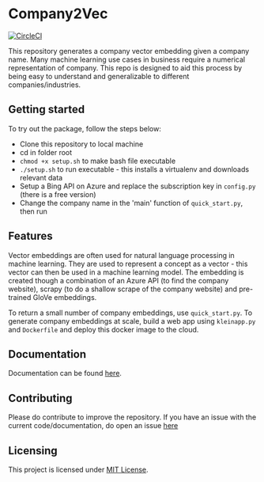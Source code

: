 # Company2Vec

[![CircleCI](https://circleci.com/gh/eddiepease/company2vec.svg?style=shield)](https://circleci.com/gh/eddiepease/company2vec)

This repository generates a company vector embedding given a company name. Many machine 
learning use cases in business require a numerical representation of company. 
This repo is designed to aid this process by being easy to understand and generalizable to different companies/industries. 
 

## Getting started

To try out the package, follow the steps below:

* Clone this repository to local machine
* cd in folder root
* `chmod +x setup.sh` to make bash file executable
* `./setup.sh` to run executable - this installs a virtualenv and downloads relevant data
* Setup a Bing API on Azure and replace the subscription key in `config.py` (there is a free version)
* Change the company name in the 'main' function of `quick_start.py`, then run

## Features

Vector embeddings are often used for natural language processing in machine learning. They are used to represent a 
concept as a vector - this vector can then be used in a machine learning model. The embedding is created though a 
combination of an Azure API (to find the company website), scrapy (to do a shallow scrape of the company website) and
pre-trained GloVe embeddings.

To return a small number of company embeddings, use `quick_start.py`. To generate company embeddings at scale, build a
web app using `kleinapp.py` and `Dockerfile` and deploy this docker image to the cloud.


## Documentation

Documentation can be found [here](https://eddiepease.github.io/company2vec/).


## Contributing

Please do contribute to improve the repository. If you have an issue with the current code/documentation, do open an issue
[here](https://github.com/eddiepease/company2vec/issues)


## Licensing

This project is licensed under [MIT License](https://opensource.org/licenses/MIT).